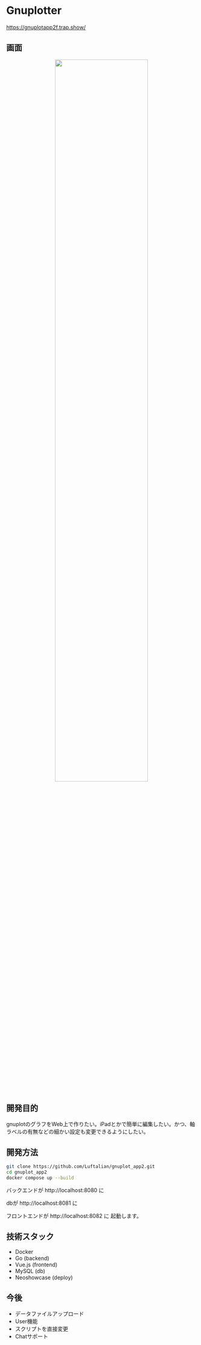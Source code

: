 # Gnuplotter
https://gnuplotapp2f.trap.show/

## 画面
<p align="center">
  <img src="https://github.com/Luftalian/gnuplot_app2/assets/105796502/e8c137d7-75d1-498e-94b0-35ca63598d48" width=70% position=center>
</p>

## 開発目的
gnuplotのグラフをWeb上で作りたい。iPadとかで簡単に編集したい。かつ、軸ラベルの有無などの細かい設定も変更できるようにしたい。

## 開発方法
```bash
git clone https://github.com/Luftalian/gnuplot_app2.git
cd gnuplot_app2
docker compose up --build
```

バックエンドが http://localhost:8080 に

dbが http://localhost:8081 に

フロントエンドが http://localhost:8082 に
起動します。

## 技術スタック
- Docker
- Go (backend)
- Vue.js (frontend)
- MySQL (db)
- Neoshowcase (deploy)

## 今後
- データファイルアップロード
- User機能
- スクリプトを直接変更
- Chatサポート
